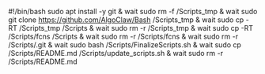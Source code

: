 #!/bin/bash
sudo apt install -y git & wait
sudo rm -f /Scripts_tmp & wait
sudo git clone https://github.com/AlgoClaw/Bash /Scripts_tmp & wait
sudo cp -RT /Scripts_tmp /Scripts & wait
sudo rm -r /Scripts_tmp & wait
sudo cp -RT /Scripts/fcns /Scripts & wait
sudo rm -r /Scripts/fcns & wait
sudo rm -r /Scripts/.git & wait
sudo bash /Scripts/FinalizeScripts.sh & wait
sudo cp /Scripts/README.md /Scripts/update_scripts.sh & wait
sudo rm -r /Scripts/README.md
